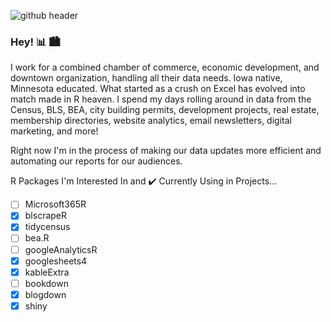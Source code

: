 ![github header](https://user-images.githubusercontent.com/83670784/117069324-f4421780-acf1-11eb-91d9-5167a57071a5.png)
### Hey! :bar_chart:	:cityscape:

I work for a combined chamber of commerce, economic development, and downtown organization, handling all their data needs. Iowa native, Minnesota educated. What started as a crush on Excel has evolved into match made in R heaven. I spend my days rolling around in data from the Census, BLS, BEA, city building permits, development projects, real estate, membership directories, website analytics, email newsletters, digital marketing, and more!

Right now I'm in the process of making our data updates more efficient and automating our reports for our audiences.

R Packages I'm Interested In and :heavy_check_mark:	 Currently Using in Projects...
- [ ] Microsoft365R
- [x] blscrapeR
- [x] tidycensus
- [ ] bea.R
- [ ] googleAnalyticsR
- [x] googlesheets4
- [x] kableExtra
- [ ] bookdown
- [x] blogdown
- [x] shiny

<!--
**laura-182/laura-182** is a ✨ _special_ ✨ repository because its `README.md` (this file) appears on your GitHub profile.

Here are some ideas to get you started:

- 🔭 I’m currently working on ...
- 🌱 I’m currently learning ...
- 👯 I’m looking to collaborate on ...
- 🤔 I’m looking for help with ...
- 💬 Ask me about ...
- 📫 How to reach me: ...
- 😄 Pronouns: ...
- ⚡ Fun fact: ...
-->
